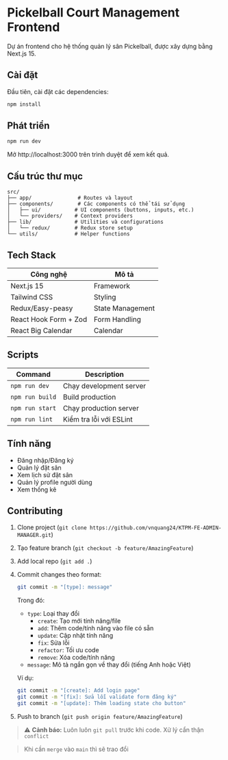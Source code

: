# Pickelball Court Management Frontend

Dự án frontend cho hệ thống quản lý sân Pickelball, được xây dựng bằng Next.js 15.

## Cài đặt

Đầu tiên, cài đặt các dependencies:

```bash
npm install
```

## Phát triển
```bash
npm run dev
```
Mở http://localhost:3000 trên trình duyệt để xem kết quả.

## Cấu trúc thư mục

```
src/
├── app/               # Routes và layout
├── components/        # Các components có thể tái sử dụng
│   ├── ui/           # UI components (buttons, inputs, etc.)
│   └── providers/    # Context providers  
├── lib/              # Utilities và configurations
│   └── redux/        # Redux store setup
└── utils/            # Helper functions
```

## Tech Stack

| Công nghệ | Mô tả |
|-----------|--------|
| Next.js 15 | Framework |
| Tailwind CSS | Styling |
| Redux/Easy-peasy | State Management |
| React Hook Form + Zod | Form Handling |
| React Big Calendar | Calendar |

## Scripts

| Command | Description |
|---------|-------------|
| `npm run dev` | Chạy development server |
| `npm run build` | Build production |
| `npm run start` | Chạy production server |
| `npm run lint` | Kiểm tra lỗi với ESLint |

## Tính năng

- Đăng nhập/Đăng ký
- Quản lý đặt sân
- Xem lịch sử đặt sân
- Quản lý profile người dùng
- Xem thống kê

## Contributing

1. Clone project (`git clone https://github.com/vnquang24/KTPM-FE-ADMIN-MANAGER.git`)
2. Tạo feature branch (`git checkout -b feature/AmazingFeature`)
3. Add local repo (`git add .`)
4. Commit changes theo format:
   ```bash
   git commit -m "[type]: message"
   ```
   Trong đó:
   - `type`: Loại thay đổi
     - `create`: Tạo mới tính năng/file
     - `add`: Thêm code/tính năng vào file có sẵn
     - `update`: Cập nhật tính năng
     - `fix`: Sửa lỗi
     - `refactor`: Tối ưu code
     - `remove`: Xóa code/tính năng
   - `message`: Mô tả ngắn gọn về thay đổi (tiếng Anh hoặc Việt)

   Ví dụ:
   ```bash
   git commit -m "[create]: Add login page"
   git commit -m "[fix]: Sửa lỗi validate form đăng ký"
   git commit -m "[update]: Thêm loading state cho button"
   ```
5. Push to branch (`git push origin feature/AmazingFeature`)

> ⚠️ **Cảnh báo:** Luôn luôn `git pull` trước khi code. Xử lý cẩn thận ```conflict```

> Khi cần ```merge``` vào ```main``` thì sẽ trao đổi

